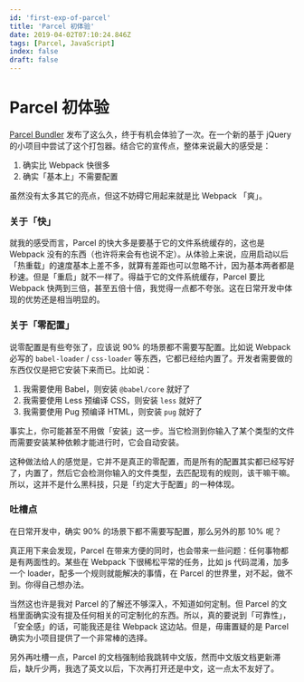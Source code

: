 ```yaml
---
id: 'first-exp-of-parcel'
title: 'Parcel 初体验'
date: 2019-04-02T07:10:24.846Z
tags: [Parcel, JavaScript]
index: false
draft: false
---
```


# Parcel 初体验


[Parcel Bundler](https://github.com/parcel-bundler/parcel) 发布了这么久，终于有机会体验了一次。在一个新的基于 jQuery 的小项目中尝试了这个打包器。结合它的宣传点，整体来说最大的感受是：

1. 确实比 Webpack 快很多
2. 确实「基本上」不需要配置

虽然没有太多其它的亮点，但这不妨碍它用起来就是比 Webpack 「爽」。

### 关于「快」

就我的感受而言，Parcel 的快大多是要基于它的文件系统缓存的，这也是 Webpack 没有的东西（也许将来会有也说不定）。从体验上来说，应用启动以后「热重载」的速度基本上差不多，就算有差距也可以忽略不计，因为基本两者都是秒速。但是「重启」就不一样了。得益于它的文件系统缓存，Parcel 要比 Webpack 快两到三倍，甚至五倍十倍，我觉得一点都不夸张。这在日常开发中体现的优势还是相当明显的。

### 关于「零配置」

说零配置是有些夸张了，应该说 90% 的场景都不需要写配置。比如说 Webpack 必写的 `babel-loader` / `css-loader` 等东西，它都已经给内置了。开发者需要做的东西仅仅是把它安装下来而已。比如说：

1. 我需要使用 Babel，则安装 `@babel/core` 就好了
2. 我需要使用 Less 预编译 CSS，则安装 `less` 就好了
3. 我需要使用 Pug 预编译 HTML，则安装 `pug` 就好了

事实上，你可能甚至不用做「安装」这一步。当它检测到你输入了某个类型的文件而需要安装某种依赖才能进行时，它会自动安装。

这种做法给人的感觉是，它并不是真正的零配置，而是所有的配置其实都已经写好了，内置了，然后它会检测你输入的文件类型，去匹配现有的规则，该干嘛干嘛。所以，这并不是什么黑科技，只是「约定大于配置」的一种体现。

### 吐槽点

在日常开发中，确实 90% 的场景下都不需要写配置，那么另外的那 10% 呢？

真正用下来会发现，Parcel 在带来方便的同时，也会带来一些问题：任何事物都是有两面性的。某些在 Webpack 下很稀松平常的任务，比如 js 代码混淆，加多一个 loader，配多一个规则就能解决的事情，在 Parcel 的世界里，对不起，做不到。你得自己想办法。

当然这也许是我对 Parcel 的了解还不够深入，不知道如何定制。但 Parcel 的文档里面确实没有提及任何相关的可定制化的东西。所以，真的要说到「可靠性」，「安全感」的话，可能我还是往 Webpack 这边站。但是，毋庸置疑的是 Parcel 确实为小项目提供了一个非常棒的选择。

另外再吐槽一点，Parcel 的文档强制给我跳转中文版，然而中文版文档更新滞后，缺斤少两，我选了英文以后，下次再打开还是中文，这一点太不友好了。
